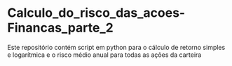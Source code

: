 # Calculo_do_risco_das_acoes-Financas_parte_2
Este repositório contém script em python para o cálculo de retorno simples e logarítmica e o risco médio anual para todas as ações da carteira
